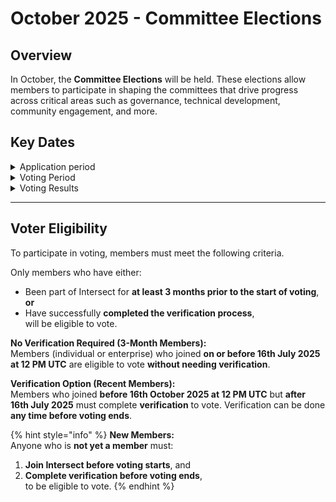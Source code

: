# October 2025 - Committee Elections

## Overview

In October, the **Committee Elections** will be held. These elections allow members to participate in shaping the committees that drive progress across critical areas such as governance, technical development, community engagement, and more. &#x20;

## Key Dates

<details>

<summary>Application period</summary>

Application period opens: **Oct 1st** at 12 PM UTC&#x20;

Application period closes: **Oct 14th** at 12 PM UTC

</details>

<details>

<summary>Voting Period</summary>

Voting period opens: **16th of Oct** at 12 PM UTC&#x20;

Voting period closes: **29th of Oct** at 12 PM UTC.

[Check Voting eligibility](october-2025-committee-elections.md#voter-eligibility)&#x20;

</details>

<details>

<summary>Voting Results</summary>

The results will be published on **Nov 03**.

</details>

***

## Voter Eligibility

To participate in voting, members must meet the following criteria.

Only members who have either:

* Been part of Intersect for **at least 3 months prior to the start of voting**, **or**
* Have successfully **completed the verification process**,\
  will be eligible to vote.

**No Verification Required (3-Month Members):**\
Members (individual or enterprise) who joined **on or before 16th July 2025 at 12 PM UTC** are eligible to vote **without needing verification**.

**Verification Option (Recent Members):**\
Members who joined **before 16th October 2025 at 12 PM UTC** but **after 16th July 2025** must complete **verification** to vote. Verification can be done **any time before voting ends**.

{% hint style="info" %}
**New Members:**\
Anyone who is **not yet a member** must:

1. **Join Intersect before voting starts**, and
2. **Complete verification before voting ends**,\
   to be eligible to vote.
{% endhint %}
